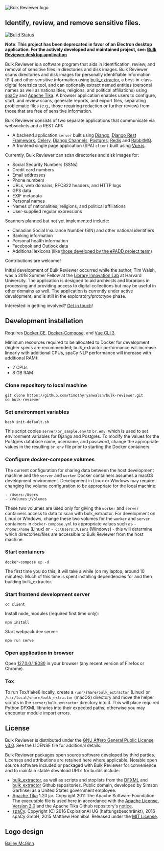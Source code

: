 ![Bulk Reviewer logo](https://github.com/timothyryanwalsh/bulk-reviewer/blob/master/docs/_static/full-logo.png)

## Identify, review, and remove sensitive files.

[![Build Status](https://travis-ci.org/timothyryanwalsh/bulk-reviewer.svg?branch=master)](https://travis-ci.org/timothyryanwalsh/bulk-reviewer)

**Note: This project has been deprecated in favor of an Electron desktop application. For the actively developed and maintained project, see: [Bulk Reviewer desktop application](https://github.com/bulk-reviewer/bulk-reviewer)**

Bulk Reviewer is a software program that aids in identification, review, and removal of sensitive files in directories and disk images. Bulk Reviewer scans directories and disk images for personally identifiable information (PII) and other sensitive information using [bulk_extractor](https://github.com/simsong/bulk_extractor), a best-in-class digital forensics tool, and can optionally extract named entities (personal names as well as nationalities, religions, and political affiliations) using [spaCy](https://spacy.io/) and [Apache Tika](https://tika.apache.org/). A browser application enables users to configure, start, and review scans, generate reports, and export files, separating problematic files (e.g., those requiring redaction or further review) from those that are free of sensitive information.

Bulk Reviewer consists of two separate applications that communicate via websockets and a REST API:

* A backend application `server` built using [Django](https://www.djangoproject.com/), [Django Rest Framework](http://www.django-rest-framework.org/), [Celery](http://www.celeryproject.org/), [Django Channels](https://channels.readthedocs.io/en/latest/), [Postgres](https://www.postgresql.org/), [Redis](https://redis.io/) and [RabbitMQ](https://en.wikipedia.org/wiki/RabbitMQ).
* A frontend single page application (SPA) `client` built using [Vue.js](https://vuejs.org/).

Currently, Bulk Reviewer can scan directories and disk images for:

* Social Security Numbers (SSNs)
* Credit card numbers
* Email addresses
* Phone numbers
* URLs, web domains, RFC822 headers, and HTTP logs
* GPS data
* EXIF metadata
* Personal names
* Names of nationalities, religions, and political affiliations
* User-supplied regular expressions

Scanners planned but not yet implemented include:

* Canadian Social Insurance Number (SIN) and other national identifiers
* Banking information
* Personal health information
* Facebook and Outlook data
* Additional lexicons (like [those developed by the ePADD project team](https://library.stanford.edu/projects/epadd/community/lexicon-working-group))

Contributions are welcome!

Initial development of Bulk Reviewer occurred while the author, Tim Walsh, was a 2018 Summer Fellow at the [Library Innovation Lab](https://lil.law.harvard.edu) at Harvard University. The application is designed to aid archivists and librarians in processing and providing access to digital collections but may be useful in other domains as well. The application is currently under active development, and is still in the exploratory/prototype phase.

Interested in getting involved? [Get in touch](mailto:tim.walsh@concordia.ca)!

## Development installation

Requires [Docker CE](https://www.docker.com/community-edition), [Docker-Compose](https://docs.docker.com/compose/), and [Vue CLI 3](https://cli.vuejs.org/). 

Minimum resources required to be allocated to Docker for development (higher specs are recommended; bulk_extractor performance will increase linearly with additional CPUs, spaCy NLP performance will increase with additional RAM):

* 2 CPUs
* 8 GB RAM

### Clone repository to local machine

```
git clone https://github.com/timothyryanwalsh/bulk-reviewer.git
cd bulk-reviewer
```

### Set environment variables

```
bash init-default.sh
```

This script copies `server/br_sample.env` to `br.env`, which is used to set environment variables for Django and Postgres. To modify the values for the Postgres database name, username, and password, change the appropriate values in the resulting `br.env` file prior to starting the Docker containers.

### Configure docker-compose volumes

The current configuration for sharing data between the host development machine and the `server` and `worker` Docker containers assumes a macOS development environment. Development in Linux or Windows may require changing the volume configuration to be appropriate for the local machine:

```
- /Users:/Users
- /Volumes:/Volumes
```

These two volumes are used only for giving the `worker` and `server` containers access to data to scan with bulk_extractor. For development on Linux or Windows, change these two volumes for the `worker` and `server` containers in `docker-compose.yml` to appropriate values such as `- /home:/home` (Linux) or `- C:\Users:/Users` (Windows) - this will determine which directories/files are accessible to Bulk Reviewer from the host machine.

### Start containers

```
docker-compose up -d
```

The first time you do this, it will take a while (on my laptop, around 10 minutes). Much of this time is spent installing dependencies for and then building bulk_extractor.

### Start frontend development server

```
cd client
```
Install node_modules (required first time only):

```
npm install
```

Start webpack dev server:

```
npm run serve
```

### Open application in browser

Open [127.0.0.1:8080](http://127.0.0.1:8080) in your browser (any recent version of Firefox or Chrome).

### Tox

To run Tox/flake8 locally, create a `/usr/share/bulk_extractor` (Linux) or `/usr/local/share/bulk_extractor` (macOS) directory and move the helper scripts in the `server/bulk_extractor` directory into it. This will place required Python DFXML libraries into their expected paths; otherwise you may encounter module import errors.

## License

Bulk Reviewer is distributed under the [GNU Affero General Public License v3.0](https://github.com/timothyryanwalsh/bulk-reviewer/blob/master/LICENSE). See the LICENSE file for additional details.

Bulk Reviewer packages open source software developed by third parties. Licenses and attributions are retained here where applicable. Notable open source software included or packaged with Bulk Reviewer for convenience and to maintain stable download URLs for builds include:

* [bulk_extractor](https://github.com/simsong/bulk_extractor), as well as scripts and stoplists from the [DFXML](https://github.com/simsong/dfxml) and [bulk_extractor](https://github.com/simsong/bulk_extractor) Github repositories. Public domain, developed by Simson Garfinkel as a United States government employee.
* [Apache Tika](https://tika.apache.org/) 1.20 jar. Copyright 2011 The Apache Software Foundation. The executable file is used here in accordance with the [Apache License, Version 2.0](https://www.apache.org/licenses/LICENSE-2.0) and the Apache Tika Github repository's [notice](https://github.com/apache/tika/blob/master/NOTICE.txt).
* [spaCy](https://github.com/explosion/spaCy). Copyright (C) 2016 ExplosionAI UG (haftungsbeschränkt), 2016 spaCy GmbH, 2015 Matthew Honnibal. Released under the [MIT License](https://github.com/explosion/spaCy/blob/master/LICENSE).

## Logo design
[Bailey McGinn](https://baileymcginn.com/)
